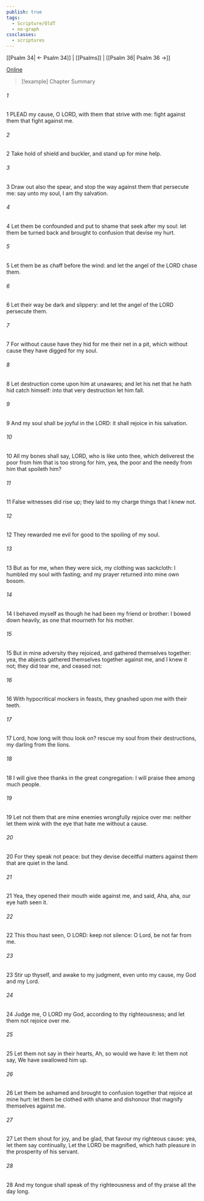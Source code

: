 ```yaml
---
publish: true
tags:
  - Scripture/OldT
  - no-graph
cssclasses:
  - scriptures
---
```

[[Psalm 34| ← Psalm 34]] | [[Psalms]] | [[Psalm 36| Psalm 36 →]]

[Online](https://churchofjesuschrist.org/study/scriptures/ot/ps/35?lang=eng)

>[!example] Chapter Summary
>
###### 1
1 PLEAD my cause, O LORD, with them that strive with me: fight against them that fight against me.
###### 2
2 Take hold of shield and buckler, and stand up for mine help.
###### 3
3 Draw out also the spear, and stop the way against them that persecute me: say unto my soul, I am thy salvation.
###### 4
4 Let them be confounded and put to shame that seek after my soul: let them be turned back and brought to confusion that devise my hurt.
###### 5
5 Let them be as chaff before the wind: and let the angel of the LORD chase them.
###### 6
6 Let their way be dark and slippery: and let the angel of the LORD persecute them.
###### 7
7 For without cause have they hid for me their net in a pit, which without cause they have digged for my soul.
###### 8
8 Let destruction come upon him at unawares; and let his net that he hath hid catch himself: into that very destruction let him fall.
###### 9
9 And my soul shall be joyful in the LORD: it shall rejoice in his salvation.
###### 10
10 All my bones shall say, LORD, who is like unto thee, which deliverest the poor from him that is too strong for him, yea, the poor and the needy from him that spoileth him?
###### 11
11 False witnesses did rise up; they laid to my charge things that I knew not.
###### 12
12 They rewarded me evil for good to the spoiling of my soul.
###### 13
13 But as for me, when they were sick, my clothing was sackcloth: I humbled my soul with fasting; and my prayer returned into mine own bosom.
###### 14
14 I behaved myself as though he had been my friend or brother: I bowed down heavily, as one that mourneth for his mother.
###### 15
15 But in mine adversity they rejoiced, and gathered themselves together: yea, the abjects gathered themselves together against me, and I knew it not; they did tear me, and ceased not:
###### 16
16 With hypocritical mockers in feasts, they gnashed upon me with their teeth.
###### 17
17 Lord, how long wilt thou look on?  rescue my soul from their destructions, my darling from the lions.
###### 18
18 I will give thee thanks in the great congregation: I will praise thee among much people.
###### 19
19 Let not them that are mine enemies wrongfully rejoice over me: neither let them wink with the eye that hate me without a cause.
###### 20
20 For they speak not peace: but they devise deceitful matters against them that are quiet in the land.
###### 21
21 Yea, they opened their mouth wide against me, and said, Aha, aha, our eye hath seen it.
###### 22
22 This thou hast seen, O LORD: keep not silence: O Lord, be not far from me.
###### 23
23 Stir up thyself, and awake to my judgment, even unto my cause, my God and my Lord.
###### 24
24 Judge me, O LORD my God, according to thy righteousness; and let them not rejoice over me.
###### 25
25 Let them not say in their hearts, Ah, so would we have it: let them not say, We have swallowed him up.
###### 26
26 Let them be ashamed and brought to confusion together that rejoice at mine hurt: let them be clothed with shame and dishonour that magnify themselves against me.
###### 27
27 Let them shout for joy, and be glad, that favour my righteous cause: yea, let them say continually, Let the LORD be magnified, which hath pleasure in the prosperity of his servant.
###### 28
28 And my tongue shall speak of thy righteousness and of thy praise all the day long.



